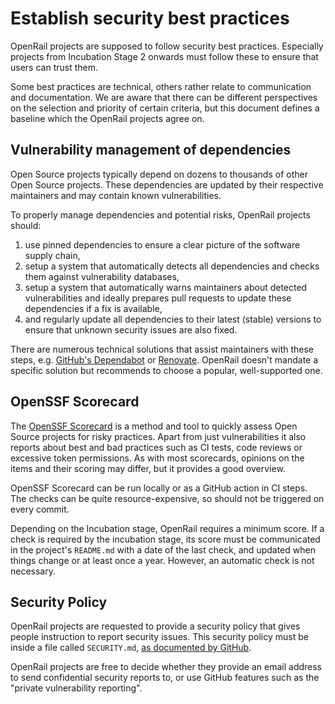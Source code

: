 # Establish security best practices

OpenRail projects are supposed to follow security best practices. Especially projects from Incubation Stage 2 onwards must follow these to ensure that users can trust them.

Some best practices are technical, others rather relate to communication and documentation. We are aware that there can be different perspectives on the selection and priority of certain criteria, but this document defines a baseline which the OpenRail projects agree on.

## Vulnerability management of dependencies

Open Source projects typically depend on dozens to thousands of other Open Source projects. These dependencies are updated by their respective maintainers and may contain known vulnerabilities.

To properly manage dependencies and potential risks, OpenRail projects should:

1. use pinned dependencies to ensure a clear picture of the software supply chain,
1. setup a system that automatically detects all dependencies and checks them against vulnerability databases,
1. setup a system that automatically warns maintainers about detected vulnerabilities and ideally prepares pull requests to update these dependencies if a fix is available,
1. and regularly update all dependencies to their latest (stable) versions to ensure that unknown security issues are also fixed.

There are numerous technical solutions that assist maintainers with these steps, e.g. [GitHub's Dependabot](https://docs.github.com/en/code-security/getting-started/dependabot-quickstart-guide) or [Renovate](https://github.com/renovatebot/renovate). OpenRail doesn't mandate a specific solution but recommends to choose a popular, well-supported one.

## OpenSSF Scorecard

The [OpenSSF Scorecard](https://scorecard.dev/) is a method and tool to quickly assess Open Source projects for risky practices. Apart from just vulnerabilities it also reports about best and bad practices such as CI tests, code reviews or excessive token permissions. As with most scorecards, opinions on the items and their scoring may differ, but it provides a good overview.

OpenSSF Scorecard can be run locally or as a GitHub action in CI steps. The checks can be quite resource-expensive, so should not be triggered on every commit.

Depending on the Incubation stage, OpenRail requires a minimum score. If a check is required by the incubation stage, its score must be communicated in the project's `README.md` with a date of the last check, and updated when things change or at least once a year. However, an automatic check is not necessary.

## Security Policy

OpenRail projects are requested to provide a security policy that gives people instruction to report security issues. This security policy must be inside a file called `SECURITY.md`, [as documented by GitHub](https://docs.github.com/en/code-security/getting-started/adding-a-security-policy-to-your-repository).

OpenRail projects are free to decide whether they provide an email address to send confidential security reports to, or use GitHub features such as the "private vulnerability reporting".
